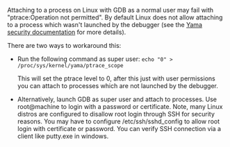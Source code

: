 Attaching to a process on Linux with GDB as a normal user may fail with "ptrace:Operation not permitted". By default Linux does not allow attaching to a process which wasn't launched by the debugger (see the [Yama security documentation](https://www.kernel.org/doc/Documentation/security/Yama.txt) for more details). 

There are two ways to workaround this:

* Run the following command as super user: `echo "0" > /proc/sys/kernel/yama/ptrace_scope`

    This will set the ptrace level to 0, after this just with user permissions you can attach to processes which are not launched by the debugger. 

* Alternatively, launch GDB as super user and attach to processes. Use root@machine to login with a password or certificate. Note, many Linux distros are configured to disallow root login through SSH for security reasons. You may have to configure /etc/ssh/sshd_config to allow root login with certificate or password. You can verify SSH connection via a client like putty.exe in windows. 